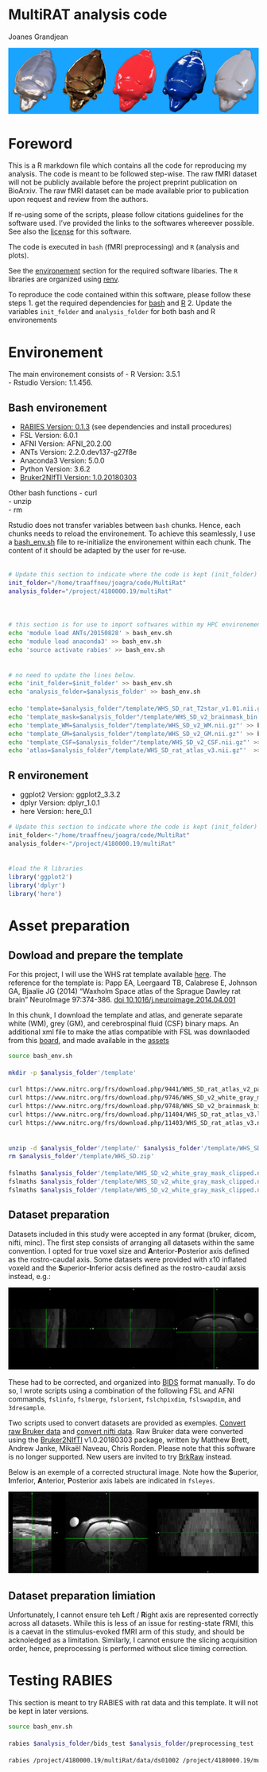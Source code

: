 MultiRAT analysis code
================
Joanes Grandjean

![rat art](assets/img/rat_art.png)

# Foreword

This is a R markdown file which contains all the code for reproducing my
analysis. The code is meant to be followed step-wise. The raw fMRI
dataset will not be publicly available before the project preprint
publication on BioArxiv. The raw fMRI dataset can be made available
prior to publication upon request and review from the authors.

If re-using some of the scripts, please follow citations guidelines for
the software used. I’ve provided the links to the softwares whereever
possible. See also the [license](LICENSE.md) for this software.

The code is executed in `bash` (fMRI preprocessing) and `R` (analysis
and plots).

See the [environement](#Environement) section for the required software
libaries. The `R` libraries are organized using
[renv](https://rstudio.github.io/renv/).

To reproduce the code contained within this software, please follow
these steps 1. get the required dependencies for
[bash](#Bash_environement) and [R](#R_environement) 2. Update the
variables `init_folder` and `analysis_folder` for both bash and R
environements

# Environement

The main environement consists of - R Version: 3.5.1  
\- Rstudio Version: 1.1.456.

## Bash environement

  - [RABIES Version: 0.1.3](https://github.com/CoBrALab/RABIES) (see
    dependencies and install procedures)  
  - FSL Version: 6.0.1  
  - AFNI Version: AFNI\_20.2.00  
  - ANTs Version: 2.2.0.dev137-g27f8e  
  - Anaconda3 Version: 5.0.0  
  - Python Version: 3.6.2  
  - [Bruker2NIfTI
    Version: 1.0.20180303](https://github.com/neurolabusc/Bru2Nii)

Other bash functions - curl  
\- unzip  
\- rm

Rstudio does not transfer variables between `bash` chunks. Hence, each
chunks needs to reload the environement. To achieve this seamlessly, I
use a [bash\_env.sh](bash_env.sh) file to re-initialize the environement
within each chunk. The content of it should be adapted by the user for
re-use.

``` bash

# Update this section to indicate where the code is kept (init_folder) and where the analysis is performed/stored (analysis_folder). 
init_folder="/home/traaffneu/joagra/code/MultiRat"
analysis_folder="/project/4180000.19/multiRat"



# this section is for use to import softwares within my HPC environement. You may change it to load software into the Rstudio terminal environement
echo 'module load ANTs/20150828' > bash_env.sh
echo 'module load anaconda3' >> bash_env.sh
echo 'source activate rabies' >> bash_env.sh


# no need to update the lines below. 
echo 'init_folder=$init_folder' >> bash_env.sh
echo 'analysis_folder=$analysis_folder' >> bash_env.sh

echo 'template=$analysis_folder"/template/WHS_SD_rat_T2star_v1.01.nii.gz"'  >> bash_env.sh
echo 'template_mask=$analysis_folder"/template/WHS_SD_v2_brainmask_bin.nii.gz"' >> bash_env.sh
echo 'template_WM=$analysis_folder"/template/WHS_SD_v2_WM.nii.gz"' >> bash_env.sh
echo 'template_GM=$analysis_folder"/template/WHS_SD_v2_GM.nii.gz"' >> bash_env.sh
echo 'template_CSF=$analysis_folder"/template/WHS_SD_v2_CSF.nii.gz"' >> bash_env.sh
echo 'atlas=$analysis_folder"/template/WHS_SD_rat_atlas_v3.nii.gz"'  >> bash_env.sh
```

## R environement

  - ggplot2 Version: ggplot2\_3.3.2  
  - dplyr Version: dplyr\_1.0.1  
  - here Version: here\_0.1

<!-- end list -->

``` r
# Update this section to indicate where the code is kept (init_folder) and where the analysis is performed/stored (analysis_folder). 
init_folder<-"/home/traaffneu/joagra/code/MultiRat"  
analysis_folder<-"/project/4180000.19/multiRat"  


#load the R libraries 
library('ggplot2')  
library('dplyr')  
library('here')  
```

# Asset preparation

## Dowload and prepare the template

For this project, I will use the WHS rat template available
[here](https://www.nitrc.org/projects/whs-sd-atlas). The reference for
the template is: Papp EA, Leergaard TB, Calabrese E, Johnson GA, Bjaalie
JG (2014) “Waxholm Space atlas of the Sprague Dawley rat brain”
NeuroImage 97:374-386.
[doi 10.1016/j.neuroimage.2014.04.001](https://doi.org/10.1016/j.neuroimage.2014.04.001)

In this chunk, I download the template and atlas, and generate separate
white (WM), grey (GM), and cerebrospinal fluid (CSF) binary maps. An
additional xml file to make the atlas compatible with FSL was downlaoded
from this [board](https://www.nitrc.org/forum/message.php?msg_id=29057),
and made available in the
[assets](assets/atlas/WHS_SD_rat_atlas_v3-FSL.xml)

``` bash
source bash_env.sh

mkdir -p $analysis_folder'/template'

curl https://www.nitrc.org/frs/download.php/9441/WHS_SD_rat_atlas_v2_pack.zip --output $analysis_folder'/template/WHS_SD.zip'
curl https://www.nitrc.org/frs/download.php/9746/WHS_SD_v2_white_gray_mask_clipped.nii.gz --output $analysis_folder'/template/WHS_SD_v2_white_gray_mask_clipped.nii.gz'
curl https://www.nitrc.org/frs/download.php/9748/WHS_SD_v2_brainmask_bin.nii.gz --output $analysis_folder'/template/WHS_SD_v2_brainmask_bin.nii.gz'
curl https://www.nitrc.org/frs/download.php/11404/WHS_SD_rat_atlas_v3.label --output $analysis_folder'/template/WHS_SD_rat_atlas_v3.label'
curl https://www.nitrc.org/frs/download.php/11403/WHS_SD_rat_atlas_v3.nii.gz --output $analysis_folder'/template/WHS_SD_rat_atlas_v3.nii.gz'


unzip -d $analysis_folder'/template/' $analysis_folder'/template/WHS_SD.zip' 
rm $analysis_folder'/template/WHS_SD.zip' 

fslmaths $analysis_folder'/template/WHS_SD_v2_white_gray_mask_clipped.nii.gz' -thr 1 -uthr 1 -bin $analysis_folder'/template/WHS_SD_v2_WM.nii.gz'
fslmaths $analysis_folder'/template/WHS_SD_v2_white_gray_mask_clipped.nii.gz' -thr 2 -uthr 2 -bin $analysis_folder'/template/WHS_SD_v2_GM.nii.gz'
fslmaths $analysis_folder'/template/WHS_SD_v2_white_gray_mask_clipped.nii.gz' -thr 3 -uthr 3 -bin $analysis_folder'/template/WHS_SD_v2_CSF.nii.gz'
```

## Dataset preparation

Datasets included in this study were accepted in any format (bruker,
dicom, nifti, minc). The first step consists of arranging all datasets
within the same convention. I opted for true voxel size and
**A**nterior-**P**osterior axis defined as the rostro-caudal axis. Some
datasets were provided with x10 inflated voxeld and the
**S**uperior-**I**nferior acsis defined as the rostro-caudal axsis
instead, e.g.:

![raw structrual image](assets/img/orient_pre.png)

These had to be corrected, and organized into
[BIDS](https://bids.neuroimaging.io/) format manually. To do so, I wrote
scripts using a combination of the following FSL and AFNI commands,
`fslinfo`, `fslmerge`, `fslorient`, `fslchpixdim`, `fslswapdim`, and
`3dresample`.

Two scripts used to convert datasets are provided as exemples. [Convert
raw Bruker data](assets/script/convert_bruker.sh) and [convert nifti
data](assets/script/convert_nifti.sh). Raw Bruker data were converted
using the [Bruker2NIfTI](https://github.com/neurolabusc/Bru2Nii)
v1.0.20180303 package, written by Matthew Brett, Andrew Janke, Mikaël
Naveau, Chris Rorden. Please note that this software is no longer
supported. New users are invited to try
[BrkRaw](https://github.com/BrkRaw/bruker) instead.

Below is an exemple of a corrected structural image. Note how the
**S**uperior, **I**mferior, **A**nterior, **P**osterior axis labels are
indicated in `fsleyes`.

![corrected structrual image](assets/img/orient_post.png)

## Dataset preparation limiation

Unfortunately, I cannot ensure teh **L**eft / **R**ight axis are
represented correctly across all datasets. While this is less of an
issue for resting-state fRMI, this is a caevat in the stimulus-evoked
fMRI arm of this study, and should be acknoledged as a limitation.
Similarly, I cannot ensure the slicing acquisition order, hence,
preprocessing is performed without slice timing correction.

# Testing RABIES

This section is meant to try RABIES with rat data and this template. It
will not be kept in later versions.

``` bash
source bash_env.sh

rabies $analysis_folder/bids_test $analysis_folder/preprocessing_test --no_STC --anat_template $template --brain_mask $template_mask --WM_mask $template_WM --CSF_mask $template_CSF --labels $atlas --anatomical_resampling 0.1x0.1x0.1 --commonspace_resampling 0.3x0.3x0.3

rabies /project/4180000.19/multiRat/data/ds01002 /project/4180000.19/multiRat/preprocess/ds01002_pbs --no_STC --anat_template /project/4180000.19/multiRat/template/WHS_SD_rat_T2star_100um.nii.gz --brain_mask /project/4180000.19/multiRat/template/WHS_SD_v2_brainmask_bi_100um.nii.gz --WM_mask /project/4180000.19/multiRat/template/WHS_SD_v2_WM_100um.nii.gz --CSF_mask /project/4180000.19/multiRat/template/WHS_SD_v2_CSF_100um.nii.gz --labels /project/4180000.19/multiRat/template/WHS_SD_rat_atlas_v3_100um.nii.gz -r light_SyN --template_reg_script light_SyN --cluster_type pbs
```
